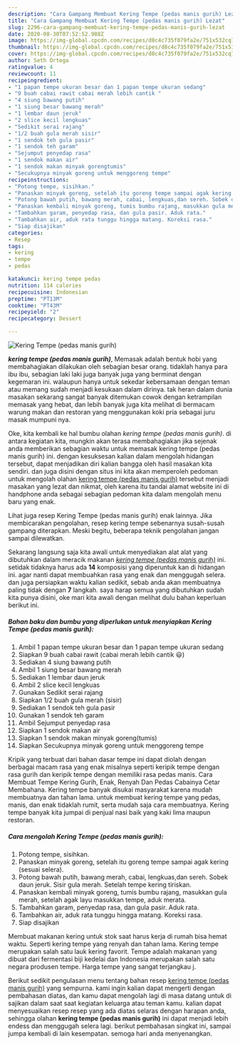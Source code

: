 ```yaml
---
description: "Cara Gampang Membuat Kering Tempe (pedas manis gurih) Lezat"
title: "Cara Gampang Membuat Kering Tempe (pedas manis gurih) Lezat"
slug: 2296-cara-gampang-membuat-kering-tempe-pedas-manis-gurih-lezat
date: 2020-08-30T07:52:52.988Z
image: https://img-global.cpcdn.com/recipes/d8c4c735f079fa2e/751x532cq70/kering-tempe-pedas-manis-gurih-foto-resep-utama.jpg
thumbnail: https://img-global.cpcdn.com/recipes/d8c4c735f079fa2e/751x532cq70/kering-tempe-pedas-manis-gurih-foto-resep-utama.jpg
cover: https://img-global.cpcdn.com/recipes/d8c4c735f079fa2e/751x532cq70/kering-tempe-pedas-manis-gurih-foto-resep-utama.jpg
author: Seth Ortega
ratingvalue: 4
reviewcount: 11
recipeingredient:
- "1 papan tempe ukuran besar dan 1 papan tempe ukuran sedang"
- "9 buah cabai rawit cabai merah lebih cantik "
- "4 siung bawang putih"
- "1 siung besar bawang merah"
- "1 lembar daun jeruk"
- "2 slice kecil lengkuas"
- "Sedikit serai rajang"
- "1/2 buah gula merah sisir"
- "1 sendok teh gula pasir"
- "1 sendok teh garam"
- "Sejumput penyedap rasa"
- "1 sendok makan air"
- "1 sendok makan minyak gorengtumis"
- "Secukupnya minyak goreng untuk menggoreng tempe"
recipeinstructions:
- "Potong tempe, sisihkan."
- "Panaskan minyak goreng, setelah itu goreng tempe sampai agak kering (sesuai selera)."
- "Potong bawah putih, bawang merah, cabai, lengkuas,dan sereh. Sobek daun jeruk. Sisir gula merah. Setelah tempe kering tiriskan."
- "Panaskan kembali minyak goreng, tumis bumbu rajang, masukkan gula merah, setelah agak layu masukkan tempe, aduk merata."
- "Tambahkan garam, penyedap rasa, dan gula pasir. Aduk rata."
- "Tambahkan air, aduk rata tunggu hingga matang. Koreksi rasa."
- "Siap disajikan"
categories:
- Resep
tags:
- kering
- tempe
- pedas

katakunci: kering tempe pedas 
nutrition: 114 calories
recipecuisine: Indonesian
preptime: "PT13M"
cooktime: "PT43M"
recipeyield: "2"
recipecategory: Dessert

---
```



![Kering Tempe (pedas manis gurih)](https://img-global.cpcdn.com/recipes/d8c4c735f079fa2e/751x532cq70/kering-tempe-pedas-manis-gurih-foto-resep-utama.jpg)

<b><i>kering tempe (pedas manis gurih)</i></b>, Memasak adalah bentuk hobi yang membahagiakan dilakukan oleh sebagian besar orang. tidaklah hanya para ibu ibu, sebagian laki laki juga banyak juga yang berminat dengan kegemaran ini. walaupun hanya untuk sekedar kebersamaan dengan teman atau memang sudah menjadi kesukaan dalam dirinya. tak heran dalam dunia masakan sekarang sangat banyak ditemukan cowok dengan ketrampilan memasak yang hebat, dan lebih banyak juga kita melihat di bermacam warung makan dan restoran yang menggunakan koki pria sebagai juru masak mumpuni nya.

Oke, kita kembali ke hal bumbu olahan <i>kering tempe (pedas manis gurih)</i>. di antara kegiatan kita, mungkin akan terasa membahagiakan jika sejenak anda memberikan sebagian waktu untuk memasak kering tempe (pedas manis gurih) ini. dengan kesuksesan kalian dalam mengolah hidangan tersebut, dapat menjadikan diri kalian bangga oleh hasil masakan kita sendiri. dan juga disini dengan situs ini kita akan memperoleh pedoman untuk mengolah olahan <u>kering tempe (pedas manis gurih)</u> tersebut menjadi masakan yang lezat dan nikmat, oleh karena itu tandai alamat website ini di handphone anda sebagai sebagian pedoman kita dalam mengolah menu baru yang enak.

Lihat juga resep Kering Tempe (pedas manis gurih) enak lainnya. Jika membicarakan pengolahan, resep kering tempe sebenarnya susah-susah gampang diterapkan. Meski begitu, beberapa teknik pengolahan jangan sampai dilewatkan.


Sekarang langsung saja kita awali untuk menyediakan alat alat yang dibutuhkan dalam meracik makanan <u><i>kering tempe (pedas manis gurih)</i></u> ini. setidak tidaknya harus ada <b>14</b> komposisi yang diperuntuk kan di hidangan ini. agar nanti dapat membuahkan rasa yang enak dan menggugah selera. dan juga persiapkan waktu kalian sedikit, sebab anda akan membuatnya paling tidak dengan <b>7</b> langkah. saya harap semua yang dibutuhkan sudah kita punya disini, oke mari kita awali dengan melihat dulu bahan keperluan berikut ini.

<!--inarticleads1-->

##### Bahan baku dan bumbu yang diperlukan untuk menyiapkan Kering Tempe (pedas manis gurih):

1. Ambil 1 papan tempe ukuran besar dan 1 papan tempe ukuran sedang
1. Siapkan 9 buah cabai rawit (cabai merah lebih cantik 😃)
1. Sediakan 4 siung bawang putih
1. Ambil 1 siung besar bawang merah
1. Sediakan 1 lembar daun jeruk
1. Ambil 2 slice kecil lengkuas
1. Gunakan Sedikit serai rajang
1. Siapkan 1/2 buah gula merah (sisir)
1. Sediakan 1 sendok teh gula pasir
1. Gunakan 1 sendok teh garam
1. Ambil Sejumput penyedap rasa
1. Siapkan 1 sendok makan air
1. Siapkan 1 sendok makan minyak goreng(tumis)
1. Siapkan Secukupnya minyak goreng untuk menggoreng tempe


Kripik yang terbuat dari bahan dasar tempe ini dapat diolah dengan berbagai macam rasa yang enak misalnya seperti keripik tempe dengan rasa gurih dan keripik tempe dengan memiliki rasa pedas manis. Cara Membuat Tempe Kering Gurih, Enak, Renyah Dan Pedas Cabainya Cetar Membahana. Kering tempe banyak disukai masyarakat karena mudah membuatnya dan tahan lama. untuk membuat kering tempe yang pedas, manis, dan enak tidaklah rumit, serta mudah saja cara membuatnya. Kering tempe banyak kita jumpai di penjual nasi baik yang kaki lima maupun restoran. 

<!--inarticleads2-->

##### Cara mengolah Kering Tempe (pedas manis gurih):

1. Potong tempe, sisihkan.
1. Panaskan minyak goreng, setelah itu goreng tempe sampai agak kering (sesuai selera).
1. Potong bawah putih, bawang merah, cabai, lengkuas,dan sereh. Sobek daun jeruk. Sisir gula merah. Setelah tempe kering tiriskan.
1. Panaskan kembali minyak goreng, tumis bumbu rajang, masukkan gula merah, setelah agak layu masukkan tempe, aduk merata.
1. Tambahkan garam, penyedap rasa, dan gula pasir. Aduk rata.
1. Tambahkan air, aduk rata tunggu hingga matang. Koreksi rasa.
1. Siap disajikan


Membuat makanan kering untuk stok saat harus kerja di rumah bisa hemat waktu. Seperti kering tempe yang renyah dan tahan lama. Kering tempe merupakan salah satu lauk kering favorit. Tempe adalah makanan yang dibuat dari fermentasi biji kedelai dan Indonesia merupakan salah satu negara produsen tempe. Harga tempe yang sangat terjangkau j. 

Berikut sedikit pengulasan menu tentang bahan resep <u>kering tempe (pedas manis gurih)</u> yang sempurna. kami ingin kalian dapat mengerti dengan pembahasan diatas, dan kamu dapat mengolah lagi di masa datang untuk di sajikan dalam saat saat kegiatan keluarga atau teman kamu. kalian dapat menyesuaikan resep resep yang ada diatas selaras dengan harapan anda, sehingga olahan <b>kering tempe (pedas manis gurih)</b> ini dapat menjadi lebih endess dan menggugah selera lagi. berikut pembahasan singkat ini, sampai jumpa kembali di lain kesempatan. semoga hari anda menyenangkan.
